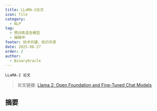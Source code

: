 ```yaml
---
title: LLaMA-2论文
icon: file
category:
  - NLP
tag:
  - 预训练语言模型
  - 编辑中
footer: 技术共建，知识共享
date: 2025-06-27
order: 2
author:
  - BinaryOracle
---
```


`LLaMA-2 论文`
 
<!-- more -->

> 论文链接: [Llama 2: Open Foundation and Fine-Tuned Chat Models](https://arxiv.org/abs/2307.09288?utm_source=chatgpt.com)

## 摘要



